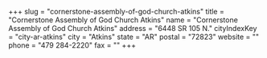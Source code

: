 +++
slug = "cornerstone-assembly-of-god-church-atkins"
title = "Cornerstone Assembly of God Church Atkins"
name = "Cornerstone Assembly of God Church Atkins"
address = "6448 SR 105 N."
cityIndexKey = "city-ar-atkins"
city = "Atkins"
state = "AR"
postal = "72823"
website = ""
phone = "479 284-2220"
fax = ""
+++
